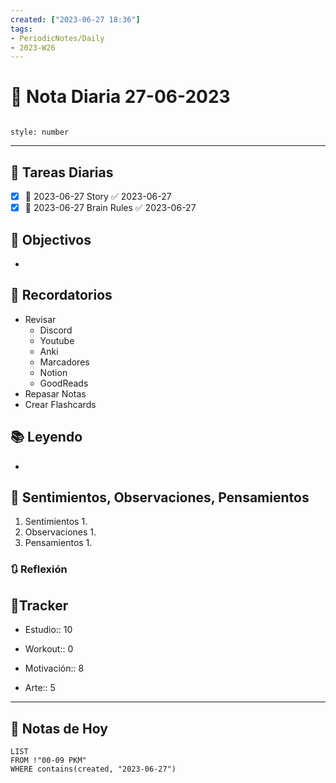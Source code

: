 ```yaml
---
created: ["2023-06-27 18:36"]
tags:
- PeriodicNotes/Daily
- 2023-W26
---
```


# 📅 Nota Diaria 27-06-2023
```toc

style: number

```

---
## 🔷 Tareas Diarias
- [x] 📅 2023-06-27 Story ✅ 2023-06-27
- [x] 📅 2023-06-27 Brain Rules ✅ 2023-06-27

## 🎯 Objectivos
- 
## 📕 Recordatorios
- Revisar
	- Discord
	- Youtube
	- Anki
	- Marcadores
	- Notion
	- GoodReads
- Repasar Notas
- Crear Flashcards

## 📚 Leyendo
- 
## 💬 Sentimientos, Observaciones, Pensamientos 
1. Sentimientos
	1. 
2. Observaciones
	1. 
3. Pensamientos
	1. 
### 🔃 Reflexión

## 🔷Tracker

- Estudio:: 10

- Workout:: 0

- Motivación:: 8

- Arte:: 5
---

## 📅 Notas de Hoy
```dataview
LIST 
FROM !"00-09 PKM" 
WHERE contains(created, "2023-06-27")
```